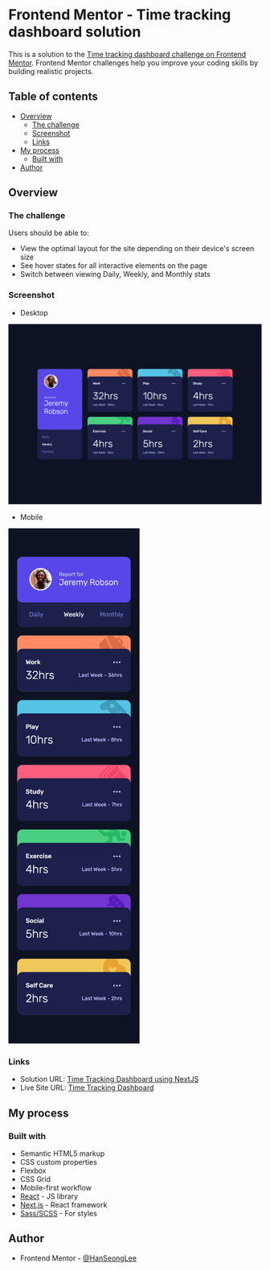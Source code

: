 # Frontend Mentor - Time tracking dashboard solution

This is a solution to the [Time tracking dashboard challenge on Frontend Mentor](https://www.frontendmentor.io/challenges/time-tracking-dashboard-UIQ7167Jw). Frontend Mentor challenges help you improve your coding skills by building realistic projects.

## Table of contents

- [Overview](#overview)
  - [The challenge](#the-challenge)
  - [Screenshot](#screenshot)
  - [Links](#links)
- [My process](#my-process)
  - [Built with](#built-with)
- [Author](#author)

## Overview

### The challenge

Users should be able to:

- View the optimal layout for the site depending on their device's screen size
- See hover states for all interactive elements on the page
- Switch between viewing Daily, Weekly, and Monthly stats

### Screenshot
* Desktop

![Desktop](./screenshots/desktop.png)

* Mobile

![Mobile](./screenshots/mobile.png)

### Links

- Solution URL: [Time Tracking Dashboard using NextJS](https://www.frontendmentor.io/solutions/time-tracking-dashboard-using-nextjs-FWWEadYqy)
- Live Site URL: [Time Tracking Dashboard](https://time-tracking-dashboard-hanseonglee.vercel.app)

## My process

### Built with

- Semantic HTML5 markup
- CSS custom properties
- Flexbox
- CSS Grid
- Mobile-first workflow
- [React](https://reactjs.org/) - JS library
- [Next.js](https://nextjs.org/) - React framework
- [Sass/SCSS](https://sass-lang.com/) - For styles

## Author

- Frontend Mentor - [@HanSeongLee](https://www.frontendmentor.io/profile/HanSeongLee)
